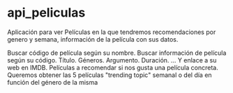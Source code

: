 # api_peliculas
Aplicación para ver Películas en la que tendremos recomendaciones por genero y semana, información de la película con sus datos.

Buscar código de película según su nombre.
Buscar información de película según su código.
Título.
Géneros.
Argumento.
Duración.
...
Y enlace a su web en IMDB.
Películas a recomendar si nos gusta una película concreta.
Queremos obtener las 5 películas "trending topic" semanal o del día en función del género de la misma
